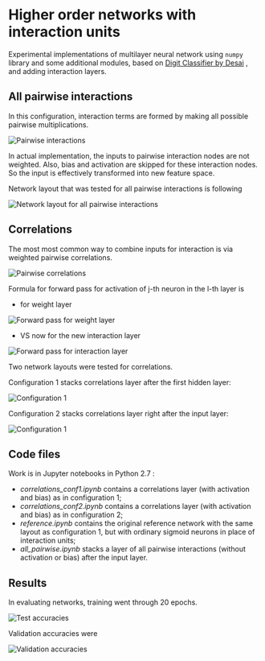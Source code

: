 Higher order networks with interaction units
==================================

Experimental implementations of multilayer neural network using `numpy` library and some additional modules, based on [Digit Classifier by Desai](https://github.com/kdexd/digit-classifier) , and adding interaction layers.

## All pairwise interactions

In this configuration, interaction terms are formed by making all possible pairwise multiplications.

![Pairwise interactions](/img/all_pairwise.png)

In actual implementation, the inputs to pairwise interaction nodes are not weighted. Also, bias and activation are skipped for these interaction nodes. So the input is effectively transformed into new feature space.

Network layout that was tested for all pairwise interactions is following

![Network layout for all pairwise interactions](/img/layout_all_pairwise.png)

## Correlations

The most most common way to combine inputs for interaction is via weighted pairwise correlations.

![Pairwise correlations](/img/correlations.png)

Formula for forward pass for activation of j-th neuron in the l-th layer is
* for weight layer 

![Forward pass for weight layer](/img/equation_forward_pass_weight_layer.png)

* VS now for the new interaction layer 

![Forward pass for interaction layer](/img/equation_forward_pass_interaction_layer.png)

Two network layouts were tested for correlations.

Configuration 1 stacks correlations layer after the first hidden layer:

![Configuration 1](/img/correlations_conf1_layout.png)

Configuration 2 stacks correlations layer right after the input layer:

![Configuration 1](/img/correlations_conf2_layout.png)

## Code files

Work is in Jupyter notebooks in Python 2.7 :
* *correlations_conf1.ipynb* contains a correlations layer (with activation and bias) as in configuration 1;
* *correlations_conf2.ipynb* contains a correlations layer (with activation and bias) as in configuration 2;
* *reference.ipynb* contains the original reference network with the same layout as configuration 1, but with ordinary sigmoid neurons in place of interaction units;
* *all_pairwise.ipynb* stacks a layer of all pairwise interactions (without activation or bias) after the input layer.

## Results

In evaluating networks, training went through 20 epochs.

![Test accuracies](/img/test_accuracy.png)

Validation accuracies were 

![Validation accuracies](/img/Validation.png)